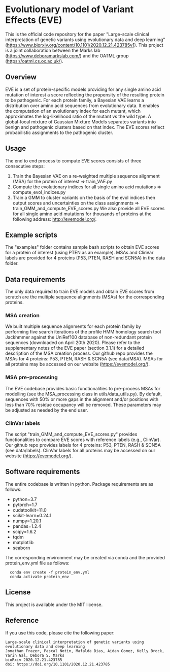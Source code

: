 # Evolutionary model of Variant Effects (EVE)

This is the official code repository for the paper "Large-scale clinical interpretation of genetic variants using evolutionary data and deep learning" (https://www.biorxiv.org/content/10.1101/2020.12.21.423785v1). This project is a joint collaboration between the Marks lab (https://www.deboramarkslab.com/) and the OATML group (https://oatml.cs.ox.ac.uk/).

## Overview
EVE is a set of protein-specific models providing for any single amino acid mutation of interest a score reflecting the propensity of the resulting protein to be pathogenic. For each protein family, a Bayesian VAE learns a distribution over amino acid sequences from evolutionary data. It enables the computation of an evolutionary index for each mutant, which approximates the log-likelihood ratio of the mutant vs the wild type. A global-local mixture of Gaussian Mixture Models separates variants into benign and pathogenic clusters based on that index. The EVE scores reflect probabilistic assignments to the pathogenic cluster.

## Usage
The end to end process to compute EVE scores consists of three consecutive steps:
1. Train the Bayesian VAE on a re-weighted multiple sequence alignment (MSA) for the protein of interest => train_VAE.py
2. Compute the evolutionary indices for all single amino acid mutations => compute_evol_indices.py
3. Train a GMM to cluster variants on the basis of the evol indices then output scores and uncertainties on the class assignments => train_GMM_and_compute_EVE_scores.py
We also provide all EVE scores for all single amino acid mutations for thousands of proteins at the following address: http://evemodel.org/.

## Example scripts
The "examples" folder contains sample bash scripts to obtain EVE scores for a protein of interest (using PTEN as an example).
MSAs and ClinVar labels are provided for 4 proteins (P53, PTEN, RASH and SCN5A) in the data folder. 

## Data requirements
The only data required to train EVE models and obtain EVE scores from scratch are the multiple sequence alignments (MSAs) for the corresponding proteins. 

### MSA creation
We built multiple sequence alignments for each protein family by performing five search iterations of the profile HMM homology search tool Jackhmmer against the UniRef100 database of non-redundant protein sequences (downloaded on April 20th 2020). Please refer to the supplementary notes of the EVE paper (section 3.1.1) for a detailed description of the MSA creation process. 
Our github repo provides the MSAs for 4 proteins: P53, PTEN, RASH & SCN5A (see data/MSA). MSAs for all proteins may be accessed on our website (https://evemodel.org/).

### MSA pre-processing
The EVE codebase provides basic functionalities to pre-process MSAs for modelling (see the MSA_processing class in utils/data_utils.py). By default, sequences with 50% or more gaps in the alignment and/or positions with less than 70% residue occupancy will be removed. These parameters may be adjusted as needed by the end user.

### ClinVar labels
The script "train_GMM_and_compute_EVE_scores.py" provides functionalities to compare EVE scores with reference labels (e.g., ClinVar). Our github repo provides labels for 4 proteins: P53, PTEN, RASH & SCN5A (see data/labels). ClinVar labels for all proteins may be accessed on our website (https://evemodel.org/).

## Software requirements
The entire codebase is written in python. Package requirements are as follows:
  - python=3.7
  - pytorch=1.7
  - cudatoolkit=11.0
  - scikit-learn=0.24.1
  - numpy=1.20.1
  - pandas=1.2.4
  - scipy=1.6.2
  - tqdm
  - matplotlib
  - seaborn

The corresponding environment may be created via conda and the provided protein_env.yml file as follows:
```
  conda env create -f protein_env.yml
  conda activate protein_env
```

## License
This project is available under the MIT license.

## Reference
If you use this code, please cite the following paper:
```
Large-scale clinical interpretation of genetic variants using evolutionary data and deep learning
Jonathan Frazer, Pascal Notin, Mafalda Dias, Aidan Gomez, Kelly Brock, Yarin Gal, Debora S. Marks
bioRxiv 2020.12.21.423785
doi: https://doi.org/10.1101/2020.12.21.423785
```
